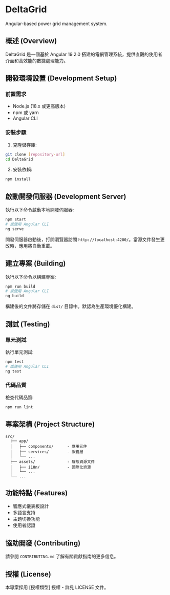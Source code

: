 # DeltaGrid

Angular-based power grid management system.

## 概述 (Overview)

DeltaGrid 是一個基於 Angular 19.2.0 搭建的電網管理系統，提供直觀的使用者介面和高效能的數據處理能力。

## 開發環境設置 (Development Setup)

### 前置需求

- Node.js (18.x 或更高版本)
- npm 或 yarn
- Angular CLI

### 安裝步驟

1. 克隆儲存庫:
```bash
git clone [repository-url]
cd DeltaGrid
```

2. 安裝依賴:
```bash
npm install
```

## 啟動開發伺服器 (Development Server)

執行以下命令啟動本地開發伺服器:

```bash
npm start
# 或使用 Angular CLI
ng serve
```

開發伺服器啟動後，打開瀏覽器訪問 `http://localhost:4200/`。當源文件發生更改時，應用將自動重載。

## 建立專案 (Building)

執行以下命令以構建專案:

```bash
npm run build
# 或使用 Angular CLI
ng build
```

構建後的文件將存儲在 `dist/` 目錄中。默認為生產環境優化構建。

## 測試 (Testing)

### 單元測試

執行單元測試:

```bash
npm test
# 或使用 Angular CLI
ng test
```

### 代碼品質

檢查代碼品質:

```bash
npm run lint
```

## 專案架構 (Project Structure)

```
src/
  ├── app/
  │   ├── components/      - 應用元件
  │   ├── services/        - 服務層
  │   └── ...
  ├── assets/              - 靜態資源文件
  │   ├── i18n/            - 國際化資源
  │   └── ...
  └── ...
```

## 功能特點 (Features)

- 響應式儀表板設計
- 多語言支持
- 主題切換功能
- 使用者認證

## 協助開發 (Contributing)

請參閱 `CONTRIBUTING.md` 了解有關貢獻指南的更多信息。

## 授權 (License)

本專案採用 [授權類型] 授權 - 詳見 LICENSE 文件。
